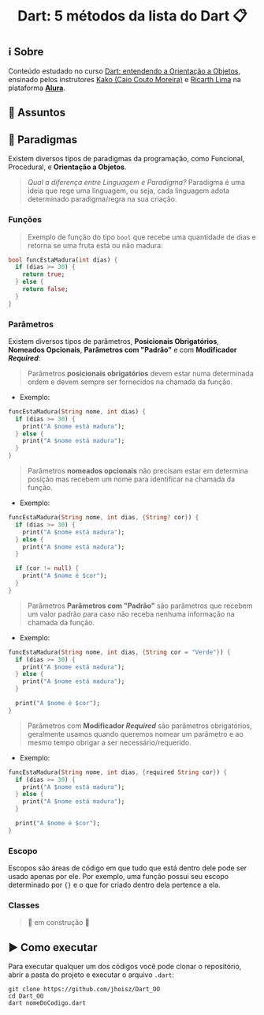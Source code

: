 <h1 align="center"> Dart: 5 métodos da lista do Dart 📋 </h1>

## ℹ️ Sobre

Conteúdo estudado no curso [Dart: entendendo a Orientação a Objetos](https://cursos.alura.com.br/course/dart-entendendo-orientacao-objetos), ensinado pelos instrutores [Kako (Caio Couto Moreira)](https://cursos.alura.com.br/user/kakomo2) e [Ricarth Lima](https://cursos.alura.com.br/user/ricarth-lima) na plataforma **[Alura](https://www.alura.com.br/)**.

## 📌 Assuntos

## 📜 Paradigmas

Existem diversos tipos de paradigmas da programação, como Funcional, Procedural, e **Orientação a Objetos**.

> _Qual a diferença entre Linguagem e Paradigma?_ Paradigma é uma ideia que rege uma linguagem, ou seja, cada linguagem adota determinado paradigma/regra na sua criação.

### Funções

> Exemplo de função do tipo `bool` que recebe uma quantidade de dias e retorna se uma fruta está ou não madura:

```dart
bool funcEstaMadura(int dias) {
  if (dias >= 30) {
    return true;
  } else {
    return false;
  }
}
```

### Parâmetros

Existem diversos tipos de parâmetros, **Posicionais Obrigatórios**, **Nomeados Opcionais**, **Parâmetros com "Padrão"** e com **Modificador _Required_**:

> Parâmetros **posicionais obrigatórios** devem estar numa determinada ordem e devem sempre ser fornecidos na chamada da função.

- Exemplo:

```dart
funcEstaMadura(String nome, int dias) {
  if (dias >= 30) {
    print("A $nome está madura");
  } else {
    print("A $nome está madura");
  }
}
```

> Parâmetros **nomeados opcionais** não precisam estar em determina posição mas recebem um nome para identificar na chamada da função.

- Exemplo:

```dart
funcEstaMadura(String nome, int dias, {String? cor}) {
  if (dias >= 30) {
    print("A $nome está madura");
  } else {
    print("A $nome está madura");
  }

  if (cor != null) {
    print("A $nome é $cor");
  }
}
```

> Parâmetros **Parâmetros com "Padrão"** são parâmetros que recebem um valor padrão para caso não receba nenhuma informação na chamada da função.

- Exemplo:

```dart
funcEstaMadura(String nome, int dias, {String cor = "Verde"}) {
  if (dias >= 30) {
    print("A $nome está madura");
  } else {
    print("A $nome está madura");
  }

  print("A $nome é $cor");
}
```

> Parâmetros com **Modificador _Required_** são parâmetros obrigatórios, geralmente usamos quando queremos nomear um parâmetro e ao mesmo tempo obrigar a ser necessário/requerido.

- Exemplo:

```dart
funcEstaMadura(String nome, int dias, {required String cor}) {
  if (dias >= 30) {
    print("A $nome está madura");
  } else {
    print("A $nome está madura");
  }

  print("A $nome é $cor");
}
```

### Escopo

Escopos são áreas de código em que tudo que está dentro dele pode ser usado apenas por ele. Por exemplo, uma função possui seu escopo determinado por `{}` e o que for criado dentro dela pertence a ela.

### Classes

> :construction: em construção :construction:

## ▶️ Como executar

Para executar qualquer um dos códigos você pode clonar o repositório, abrir a pasta do projeto e executar o arquivo `.dart`:

```
git clone https://github.com/jhoisz/Dart_OO
cd Dart_OO
dart nomeDoCodigo.dart
```

<!-- A sample command-line application with an entrypoint in `bin/`, library code
in `lib/`, and example unit test in `test/`. -->
